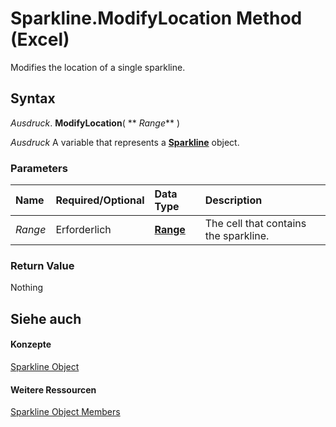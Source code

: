 
# Sparkline.ModifyLocation Method (Excel)

Modifies the location of a single sparkline.


## Syntax

 _Ausdruck_. **ModifyLocation**( ** _Range_** )

 _Ausdruck_ A variable that represents a **[Sparkline](46951c4f-0eaa-9ce6-9703-eb3c632ea9b1.md)** object.


### Parameters



|**Name**|**Required/Optional**|**Data Type**|**Description**|
|:-----|:-----|:-----|:-----|
| _Range_|Erforderlich|**[Range](b8207778-0dcc-4570-1234-f130532cc8cd.md)**|The cell that contains the sparkline.|

### Return Value

Nothing


## Siehe auch


#### Konzepte


[Sparkline Object](46951c4f-0eaa-9ce6-9703-eb3c632ea9b1.md)
#### Weitere Ressourcen


[Sparkline Object Members](http://msdn.microsoft.com/library/b5a704ce-27ff-e928-e2e3-dbe50788374d%28Office.15%29.aspx)